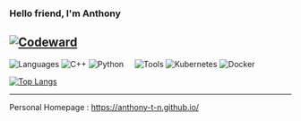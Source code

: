 ### Hello friend, I'm Anthony
[![Codeward](https://www.codewars.com/users/A-T-N/badges/large)](https://www.codewars.com/users/A-T-N)
---

![Languages](https://img.shields.io/static/v1?label=&message=Languages:&color=111&style=flat-square)
![C++](https://img.shields.io/static/v1?logo=C%2B%2B&label=&message=C%2B%2B&color=36465D&logoColor=AAA&style=flat-square&link=)
![Python](https://img.shields.io/static/v1?logo=Python&label=&message=Python&color=36465D&logoColor=AAA&style=flat-square&link=)
&nbsp;&nbsp;&nbsp;
![Tools](https://img.shields.io/static/v1?label=&message=Tools:&color=111&style=flat-square)
![Kubernetes](https://img.shields.io/static/v1?logo=Kubernetes&label=&message=Kubernetes&color=36465D&logoColor=AAA&style=flat-square)
![Docker](https://img.shields.io/static/v1?logo=Docker&label=&message=Docker&color=36465D&logoColor=AAA&style=flat-square)

[![Top Langs](https://github-readme-stats.vercel.app/api/top-langs/?username=Anthony-T-N&layout=compact)](https://github.com/Anthony-T-N/github-readme-stats)

---

Personal Homepage : https://anthony-t-n.github.io/ 

<!--
**Anthony-T-N/Anthony-T-N** is a ✨ _special_ ✨ repository because its `README.md` (this file) appears on your GitHub profile.

Here are some ideas to get you started:

- 🔭 I’m currently working on ...
- 🌱 I’m currently learning ...
- 👯 I’m looking to collaborate on ...
- 🤔 I’m looking for help with ...
- 💬 Ask me about ...
- 📫 How to reach me: ...
- 😄 Pronouns: ...
- ⚡ Fun fact: ...
-->
